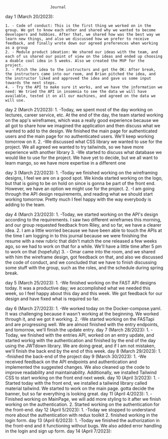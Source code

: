                         Journal

day 1 (March 20/2023):

    1. - Code of conduct: This is the first thing we worked on in the group. We got to know each other and shared why we wanted to become developers and hobbies. After that, we shared how was the best way we learn new things, and also we discussed how we prefer to receive feedback, and finally wrote down our agreed preferences when working as a group
    2. - Module product ideation: We shared our ideas with the team, and each of us shared our point of view on the ideas and ended up choosing a doable cool idea in 5 weeks. Also we created the MVP for the project.
    3. - Pitch the idea to the instructors and got the OK: After break, the instructors came into our room, and Brian pitched the idea, and the instructor liked and approved the idea and gave us some input towards the next steps.
    4. - Try the API to make sure it works, and we have the information we need: We tried the API in insomnia to see the data we will have available, tested it on all our machines, and agreed on the data we will use.

day 2 (March 21/2023):
    1. -Today, we spent most of the day working on lectures, career service, etc. At the end of the day, the team started working on the app's wireframes, which was a really good experience because we all got to share how we imagined the application and then discuss what we wanted to add to the design. We finished the main page for authenticated users and the main page for no authenticated users. We'll keep working tomorrow on it.
    2. -We discussed what CSS library we wanted to use for the project. We all agreed we wanted to try tailwinds, so we have more experience with another library
    3. -We started to discuss what database we would like to use for the project. We have yet to decide, but we all want to learn mango, so we have more expertise in a different one

day 3 (March 22/2023):
    1. -Today we finished working on the wireframing designs, I feel we are on a good spot. We kinda started working on the logo, but that is going to be on hold on since is gonna be part of the front end. However, we have an option we might use for the project.
    2. -I am going through the API design requirements, and reading what we should start working tomorrow. Pretty much I feel happy with the way everybody is adding to the team.

day 4 (March 23/2023):
    1. -Today, we started working on the API's design according to the requirements. I saw two different wireframes this morning, and our group requested feedback from Riley, and so far, we have a clearer idea.
    2. I am a little worried because we have been able to touch the APIs at the time I am logging in to this journal because we were finishing the resume with a new rubric that didn't match the one released a few weeks ago, so we had to work on that for a while. We'll have a little time after 5 pm to work on that (hopefully)
    3. - Omar came into the room, and we shared with him the wireframe design, got feedback on that, and also we discussed the code of conduct, and we concluded that we have to finish discussing some stuff with the group, such as the roles, and the schedule during spring break.

day 5 (March 25/2023):
    1. -We finished working on the FAST API designs today. It was a productive day; we accomplished what we needed this week, so I feel happy about this day and this week. We got feedback for our design and have fixed what is required so far.

day 6 (March 27/2023):
    1. -We worked today on the Docker-compose.yaml. It was challenging because it wasn't working at the beginning. We worked through it, and we got it working.
    2. -We started working on the FASTapi and are progressing well. We are almost finished with the entry endpoints, and tomorrow, we'll finish the update entry.
day 7 (March 28/2023):
    1. -Today, we finished with the entries API, worked on an entry update, and started workig with the authentication and finished by the end of the day using the JWTdown library. We are doing great, and if I am not mistaken, we'll finish the back end by the end of this week.
day 8 (March 29/2023):
    1. -finished the back-end of the project
day 9 (March 30/2023):
    1. -We received feedback on the API endpoints and authentication and implemented the suggested changes. We also cleaned up the code to improve readability and maintainability. Additionally, we installed Tailwind CSS to start working on the front end next week.
day 10 (April 3/2023):
    1. -Started today with the front end, we installed a tailwind library called material tailwind. We started to work on the main page. gotta decide the banner, but so far everything is looking great.
day 11 (April 4/2023):
    1. -Finished working on MainPage, we will add more styling to it after we finish working on the authentication.
    2. Started working on the authentication for the front-end.
day 12 (April 5/2023):
    1. -Today we stopped to understand more about the authentication with redux toolkit
    2. finished working in the login form.
day 13 (April 6/2023):
    1. -Today we finished the authorization in the front-end and it functioning without bugs. We also added error handling in the login and sign up form.
day 14 (April 7/2023):
